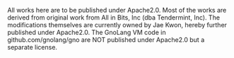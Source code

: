 All works here are to be published under Apache2.0.
Most of the works are derived from original work from All in Bits, Inc (dba Tendermint, Inc).
The modifications themselves are currently owned by Jae Kwon, hereby further published under Apache2.0.
The GnoLang VM code in github.com/gnolang/gno are NOT published under Apache2.0 but a separate license.
